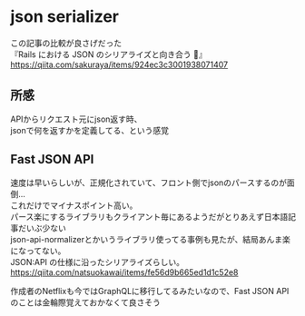 # json serializer
この記事の比較が良さげだった  
『Rails における JSON のシリアライズと向き合う 🦜』  
https://qiita.com/sakuraya/items/924ec3c3001938071407

## 所感
APIからリクエスト元にjson返す時、  
jsonで何を返すかを定義してる、という感覚

## Fast JSON API
速度は早いらしいが、正規化されていて、フロント側でjsonのパースするのが面倒...  
これだけでマイナスポイント高い。  
パース楽にするライブラリもクライアント毎にあるようだがとりあえず日本語記事だいぶ少ない  
json-api-normalizerとかいうライブラリ使ってる事例も見たが、結局あんま楽になってない。  
JSON:API の仕様に沿ったシリアライズらしい。  
https://qiita.com/natsuokawai/items/fe56d9b665ed1d1c52e8  

作成者のNetflixも今ではGraphQLに移行してるみたいなので、Fast JSON APIのことは金輪際覚えておかなくて良さそう